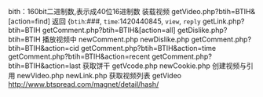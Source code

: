 bith：160bit二进制数,表示成40位16进制数
装载视频
getVideo.php?btih=BTIH&[action=find]
返回
{`btih`:###, `time`:1420440845, `view`, `reply` 
getLink.php?btih=BTIH
getComment.php?btih=BTIH&[action=all]
getDislike.php?btih=BTIH
播放视频中
newComment.php
newDislike.php
getComment.php?btih=BTIH&action=cid
getComment.php?btih=BTIH&action=time
getComment.php?btih=BTIH&action=recent
getComment.php?btih=BTIH&action=last
获取饼干
getVcode.php
newCookie.php
创建视频与引用
newVideo.php
newLink.php
获取视频列表
getVideo
http://www.btspread.com/magnet/detail/hash/

